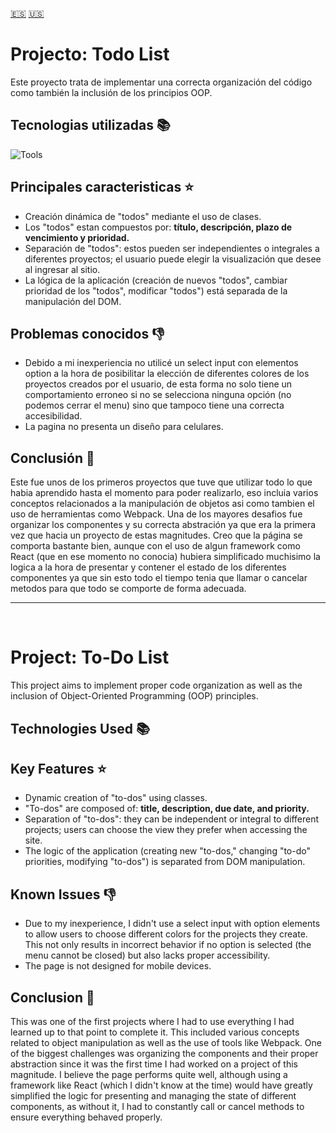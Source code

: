 [:es:](#projecto-todo-list) [:us:](#project-to-do-list)
# Projecto: Todo List
Este proyecto trata de implementar una correcta organización del código como también la inclusión de los principios OOP.

## Tecnologias utilizadas 📚
![Tools](https://skillicons.dev/icons?i=js,html,css,webpack)

## Principales caracteristicas ⭐
 - Creación dinámica de "todos" mediante el uso de clases.
 - Los "todos" estan compuestos por: **título, descripción, plazo de vencimiento y prioridad.**
 - Separación de "todos": estos pueden ser independientes o integrales a diferentes proyectos; el usuario puede elegir la visualización que desee al ingresar al sitio.
 - La lógica de la aplicación  (creación de nuevos "todos", cambiar prioridad de los "todos", modificar "todos") está separada de la manipulación del DOM.

## Problemas conocidos 👎

 - Debido a mi inexperiencia no utilicé un select input con elementos option a la hora de posibilitar la elección de diferentes colores de los proyectos creados por el usuario, de esta forma no solo tiene un comportamiento erroneo si no se selecciona ninguna opción (no podemos cerrar el menu) sino que tampoco tiene una correcta accesibilidad. 
 - La pagina no presenta un diseño para celulares.
## Conclusión 🙌
Este fue unos de los primeros proyectos que tuve que utilizar todo lo que habia aprendido hasta el momento para poder realizarlo, eso incluia varios conceptos relacionados a la manipulación de objetos asi  como tambien el uso de herramientas como Webpack.
Una de los mayores desafios fue organizar los componentes y su correcta abstración ya que era la primera vez que hacia un proyecto de estas magnitudes. 
Creo que la página se comporta bastante bien, aunque con el uso de algun framework como React (que en ese momento no conocia) hubiera simplificado muchisimo la logica a la hora de presentar y contener el estado de los diferentes componentes ya que sin esto todo el tiempo tenia que llamar o cancelar metodos para que todo se comporte de forma adecuada.
<br/>
***
<br/>

# Project: To-Do List

This project aims to implement proper code organization as well as the inclusion of Object-Oriented Programming (OOP) principles.

## Technologies Used 📚

## Key Features ⭐

-   Dynamic creation of "to-dos" using classes.
-   "To-dos" are composed of: **title, description, due date, and priority.**
-   Separation of "to-dos": they can be independent or integral to different projects; users can choose the view they prefer when accessing the site.
-   The logic of the application (creating new "to-dos," changing "to-do" priorities, modifying "to-dos") is separated from DOM manipulation.

## Known Issues 👎

-   Due to my inexperience, I didn't use a select input with option elements to allow users to choose different colors for the projects they create. This not only results in incorrect behavior if no option is selected (the menu cannot be closed) but also lacks proper accessibility.
-   The page is not designed for mobile devices.

## Conclusion 🙌

This was one of the first projects where I had to use everything I had learned up to that point to complete it. This included various concepts related to object manipulation as well as the use of tools like Webpack. One of the biggest challenges was organizing the components and their proper abstraction since it was the first time I had worked on a project of this magnitude. I believe the page performs quite well, although using a framework like React (which I didn't know at the time) would have greatly simplified the logic for presenting and managing the state of different components, as without it, I had to constantly call or cancel methods to ensure everything behaved properly.
